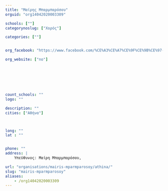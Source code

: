 ```yaml
---
title: "Μαίρης Μπαρμπαρόσου"
orguid: "org14042020003309"

schools: [""]
categorynoslug: ["Χορός"]

categories: [""]


org_facebook: "https://www.facebook.com/%CE%A3%CE%A7%CE%9F%CE%9B%CE%97-%CE%A7%CE%9F%CE%A1%CE%9F%CE%A5-%CE%9C%CE%B1%CE%AF%CF%81%CE%B7%CF%82-%CE%9C%CF%80%CE%B1%CF%81%CE%BC%CF%80%CE%B1%CF%81%CF%8C%CF%83%CE%BF%CF%85-493153034106190/"

org_website: ["no"]







count_schools: ""
logo: ""

description: ""
cities: ["Αθήνα"]



long: ""
lat : ""


phone: ""
address: |
    Υπεύθυνος: Μαίρη Μπαρμπαρόσου,

url: "organisations/mairis-mparmparosoy/athina/"
slug: "mairis-mparmparosoy"
aliases:
    - /org14042020003309
---
```




